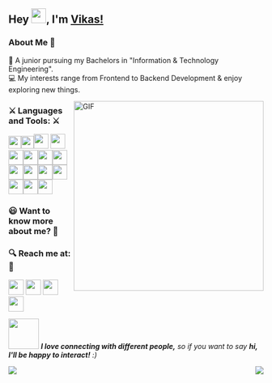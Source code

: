 ## Hey <img src="https://github.com/vikkastiwari/vikkastiwari/blob/main/img/Hi.gif" width="29px">, I'm [Vikas!](https://www.linkedin.com/in/vikas-tiwari-1b051818b/)

### About Me 🚀
👦 A junior pursuing my Bachelors in "Information & Technology Engineering". </br>
💻 My interests range from Frontend to Backend Development & enjoy exploring new things. </br>

<img align="right" width="375" alt="GIF" src="https://github.com/vikkastiwari/vikkastiwari/blob/main/img/dev.gif" />

### ⚔️ Languages and Tools: ⚔️

<img src="https://github.com/vikkastiwari/vikkastiwari/blob/main/img/cpp.svg" width="25px"><img src="https://github.com/vikkastiwari/vikkastiwari/blob/main/img/python.svg" width="25px"><img src="https://github.com/vikkastiwari/vikkastiwari/blob/main/img/icons8-html-5.svg" width="29px"> <img src="https://github.com/vikkastiwari/vikkastiwari/blob/main/img/icons8-css3.svg" width="29px"> <img src="https://github.com/vikkastiwari/vikkastiwari/blob/main/img/icons8-bootstrap.svg" width="29px"><img src="https://github.com/vikkastiwari/vikkastiwari/blob/main/img/icons8-javascript-logo.svg" width="29px"><img src="https://github.com/vikkastiwari/vikkastiwari/blob/main/img/icons8-react.svg" width="29px"><img src="https://github.com/vikkastiwari/vikkastiwari/blob/main/img/icons8-nodejs.svg" width="29px"><img src="https://github.com/vikkastiwari/vikkastiwari/blob/main/img/icons8-mongodb.svg" width="29px"><img src="https://github.com/vikkastiwari/vikkastiwari/blob/main/img/icons8-firebase.svg" width="29px"><img src="https://github.com/vikkastiwari/vikkastiwari/blob/main/img/icons8-flutter.svg" width="29px"><img src="https://github.com/vikkastiwari/vikkastiwari/blob/main/img/icons8-git.svg" width="29px"><img src="https://github.com/vikkastiwari/vikkastiwari/blob/main/img/icons8-github.svg" width="29px"><img src="https://github.com/vikkastiwari/vikkastiwari/blob/main/img/figma.svg" width="29px"><img src="https://github.com/vikkastiwari/vikkastiwari/blob/main/img/gc.svg" width="29px">

### 😃 Want to know more about me? 🤔
### 🔍 Reach me at: 💬
[<img src="https://github.com/vikkastiwari/vikkastiwari/blob/main/img/icons8-linkedin.svg" width="30px">](https://www.linkedin.com/in/vikas-tiwari-1b051818b/)
[<img src="https://github.com/vikkastiwari/vikkastiwari/blob/main/img/icons8-important-mail.svg" width="30px">](mailto:v8kgsm@gmail.com)
[<img src="https://github.com/vikkastiwari/vikkastiwari/blob/main/img/icons8-play-button.svg" width="30px">](https://www.youtube.com/channel/UCI_xIqMJa1Oirfjx5-ykylA)
[<img src="https://github.com/vikkastiwari/vikkastiwari/blob/main/img/icons8-website.svg" width="30px">](https://programmersmode.blogspot.com/)

<img src="https://github.com/vikkastiwari/vikkastiwari/blob/main/img/giphy.webp" width="60"> <em><b>I love connecting with different people,</b> so if you want to say <b>hi, I'll be happy to interact!</b> :)</em>

<img align="left" src="https://github-readme-stats.vercel.app/api?username=vikkastiwari&count_private=true&show_icons=true">
<img align="right" src="https://github-readme-stats.vercel.app/api/top-langs/?username=vikkastiwari">
